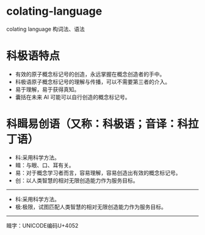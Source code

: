 # colating-language
colating language 构词法、语法

# 科极语特点
- 有效的原子概念标记号的创造，永远掌握在概念创造者的手中。
- 科极语原子概念标记号的理解与传播，可以不需要第三者的介入。
- 易于理解，易于获得真知。
- 囊括在未来 AI 可能可以自行创造的概念标记号。

# 科䁒易创语（又称：科极语；音译：科拉丁语）
- 科:采用科学方法。
- 䁒：与眼、口、耳有关。
- 易：对于概念学习者而言，容易理解，容易创造出有效的概念标记号。
- 创：以人类智慧的相对无限创造能力作为服务目标。
---
- 科:采用科学方法。
- 极:极限，试图匹配人类智慧的相对无限创造能力作为服务目标。

---
䁒字：UNICODE编码U+4052
